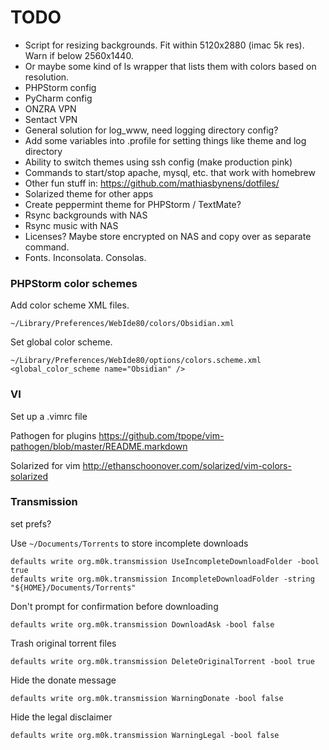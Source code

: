 # TODO

- Script for resizing backgrounds. Fit within 5120x2880 (imac 5k res). Warn if below 2560x1440.
 - Or maybe some kind of ls wrapper that lists them with colors based on resolution.
- PHPStorm config
- PyCharm config
- ONZRA VPN
- Sentact VPN
- General solution for log_www, need logging directory config?
- Add some variables into .profile for setting things like theme and log directory
- Ability to switch themes using ssh config (make production pink)
- Commands to start/stop apache, mysql, etc. that work with homebrew
- Other fun stuff in: https://github.com/mathiasbynens/dotfiles/
- Solarized theme for other apps
- Create peppermint theme for PHPStorm / TextMate?
- Rsync backgrounds with NAS
- Rsync music with NAS
- Licenses? Maybe store encrypted on NAS and copy over as separate command.
- Fonts. Inconsolata. Consolas.

### PHPStorm color schemes

Add color scheme XML files.

    ~/Library/Preferences/WebIde80/colors/Obsidian.xml

Set global color scheme.

    ~/Library/Preferences/WebIde80/options/colors.scheme.xml
    <global_color_scheme name="Obsidian" />

### VI

Set up a .vimrc file

Pathogen for plugins
https://github.com/tpope/vim-pathogen/blob/master/README.markdown

Solarized for vim
http://ethanschoonover.com/solarized/vim-colors-solarized

### Transmission

set prefs?

Use `~/Documents/Torrents` to store incomplete downloads

    defaults write org.m0k.transmission UseIncompleteDownloadFolder -bool true
    defaults write org.m0k.transmission IncompleteDownloadFolder -string "${HOME}/Documents/Torrents"

Don't prompt for confirmation before downloading

    defaults write org.m0k.transmission DownloadAsk -bool false

Trash original torrent files

    defaults write org.m0k.transmission DeleteOriginalTorrent -bool true

Hide the donate message

    defaults write org.m0k.transmission WarningDonate -bool false

Hide the legal disclaimer

    defaults write org.m0k.transmission WarningLegal -bool false
